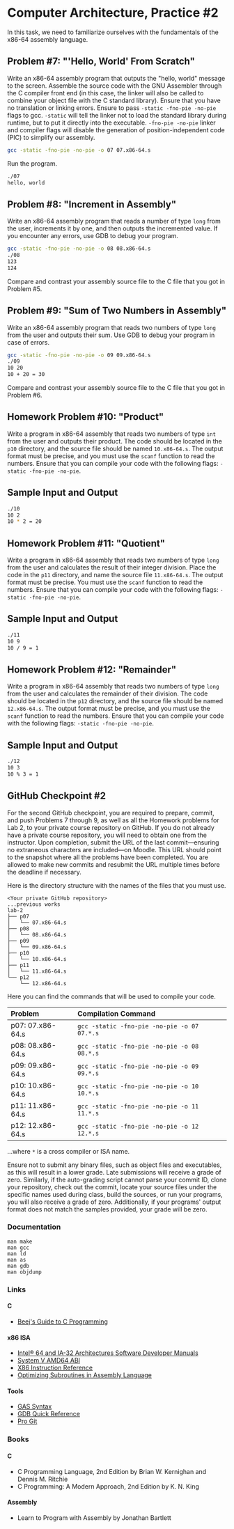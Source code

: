 Computer Architecture, Practice #2
==================================

In this task, we need to familiarize ourselves with the fundamentals of the x86-64 assembly language.

## Problem #7: "'Hello, World' From Scratch"

Write an x86-64 assembly program that outputs the "hello, world" message to the screen. Assemble the source code with the GNU Assembler through the C compiler front end (in this case, the linker will also be called to combine your object file with the C standard library). Ensure that you have no translation or linking errors. Ensure to pass `-static -fno-pie -no-pie` flags to gcc. `-static` will tell the linker not to load the standard library during runtime, but to put it directly into the executable. `-fno-pie -no-pie` linker and compiler flags will disable the generation of position-independent code (PIC) to simplify our assembly.

```bash
gcc -static -fno-pie -no-pie -o 07 07.x86-64.s
```

Run the program.

```bash
./07
hello, world
```

## Problem #8: "Increment in Assembly"

Write an x86-64 assembly program that reads a number of type `long` from the user, increments it by one, and then outputs the incremented value. If you encounter any errors, use GDB to debug your program.

```bash
gcc -static -fno-pie -no-pie -o 08 08.x86-64.s
./08
123
124
```

Compare and contrast your assembly source file to the C file that you got in
Problem #5.

## Problem #9: "Sum of Two Numbers in Assembly"

Write an x86-64 assembly program that reads two numbers of type `long` from the user and outputs their sum. Use GDB to debug your program in case of errors.

```bash
gcc -static -fno-pie -no-pie -o 09 09.x86-64.s
./09
10 20
10 + 20 = 30
```

Compare and contrast your assembly source file to the C file that you got in
Problem #6.

## Homework Problem #10: "Product"

Write a program in x86-64 assembly that reads two numbers of type `int` from the user and outputs their product. The code should be located in the `p10` directory, and the source file should be named `10.x86-64.s`. The output format must be precise, and you must use the `scanf` function to read the numbers. Ensure that you can compile your code with the following flags: `-static -fno-pie -no-pie`.

## Sample Input and Output

```bash
./10
10 2
10 * 2 = 20
```

## Homework Problem #11: "Quotient"

Write a program in x86-64 assembly that reads two numbers of type `long` from the user and calculates the result of their integer division. Place the code in the `p11` directory, and name the source file `11.x86-64.s`. The output format must be precise. You must use the `scanf` function to read the numbers. Ensure that you can compile your code with the following flags: `-static -fno-pie -no-pie`.

## Sample Input and Output

```bash
./11
10 9
10 / 9 = 1
```

## Homework Problem #12: "Remainder"

Write a program in x86-64 assembly that reads two numbers of type `long` from the user and calculates the remainder of their division. The code should be located in the `p12` directory, and the source file should be named `12.x86-64.s`. The output format must be precise, and you must use the `scanf` function to read the numbers. Ensure that you can compile your code with the following flags: `-static -fno-pie -no-pie`.

## Sample Input and Output

```bash
./12
10 3
10 % 3 = 1
```

## GitHub Checkpoint #2

For the second GitHub checkpoint, you are required to prepare, commit, and push Problems 7 through 9, as well as all the Homework problems for Lab 2, to your private course repository on GitHub. If you do not already have a private course repository, you will need to obtain one from the instructor. Upon completion, submit the URL of the last commit—ensuring no extraneous characters are included—on Moodle. This URL should point to the snapshot where all the problems have been completed. You are allowed to make new commits and resubmit the URL multiple times before the deadline if necessary.

Here is the directory structure with the names of the files that you must use.

```
<Your private GitHub repository>
...previous works
lab-2
├── p07
│   └── 07.x86-64.s
├── p08
│   └── 08.x86-64.s
├── p09
│   └── 09.x86-64.s
├── p10
│   └── 10.x86-64.s
├── p11
│   └── 11.x86-64.s
└── p12
    └── 12.x86-64.s
```

Here you can find the commands that will be used to compile your code.

| Problem                        | Compilation Command                         |
| :----------------------------- | :------------------------------------------ |
| p07: 07.x86-64.s               | `gcc -static -fno-pie -no-pie -o 07 07.*.s` |
| p08: 08.x86-64.s               | `gcc -static -fno-pie -no-pie -o 08 08.*.s` |
| p09: 09.x86-64.s               | `gcc -static -fno-pie -no-pie -o 09 09.*.s` |
| p10: 10.x86-64.s               | `gcc -static -fno-pie -no-pie -o 10 10.*.s` |
| p11: 11.x86-64.s               | `gcc -static -fno-pie -no-pie -o 11 11.*.s` |
| p12: 12.x86-64.s               | `gcc -static -fno-pie -no-pie -o 12 12.*.s` |

...where `*` is a cross compiler or ISA name.

Ensure not to submit any binary files, such as object files and executables, as this will result in a lower grade. Late submissions will receive a grade of zero. Similarly, if the auto-grading script cannot parse your commit ID, clone your repository, check out the commit, locate your source files under the specific names used during class, build the sources, or run your programs, you will also receive a grade of zero. Additionally, if your programs' output format does not match the samples provided, your grade will be zero.

### Documentation

    man make
    man gcc
    man ld
    man as
    man gdb
    man objdump

### Links

#### C

* [Beej's Guide to C Programming](https://beej.us/guide/bgc)

#### x86 ISA

* [Intel® 64 and IA-32 Architectures Software Developer Manuals](https://software.intel.com/en-us/articles/intel-sdm)
* [System V AMD64 ABI](https://refspecs.linuxbase.org/elf/x86_64-abi-0.99.pdf)
* [X86 Instruction Reference](http://www.felixcloutier.com/x86)
* [Optimizing Subroutines in Assembly Language](http://www.agner.org/optimize/optimizing_assembly.pdf)

#### Tools

* [GAS Syntax](https://en.wikibooks.org/wiki/X86_Assembly/GAS_Syntax)
* [GDB Quick Reference](https://users.ece.utexas.edu/~adnan/gdb-refcard.pdf)
* [Pro Git](https://git-scm.com/book/en/v2)

### Books

#### C

* C Programming Language, 2nd Edition by Brian W. Kernighan and Dennis M. Ritchie
* C Programming: A Modern Approach, 2nd Edition by K. N. King

#### Assembly

* Learn to Program with Assembly by Jonathan Bartlett
